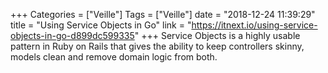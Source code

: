 +++
Categories = ["Veille"]
Tags = ["Veille"]
date = "2018-12-24 11:39:29"
title = "Using Service Objects in Go"
link = "https://itnext.io/using-service-objects-in-go-d899dc599335"
+++
Service Objects is a highly usable pattern in Ruby on Rails that gives the ability to keep controllers skinny, models clean and remove domain logic from both.